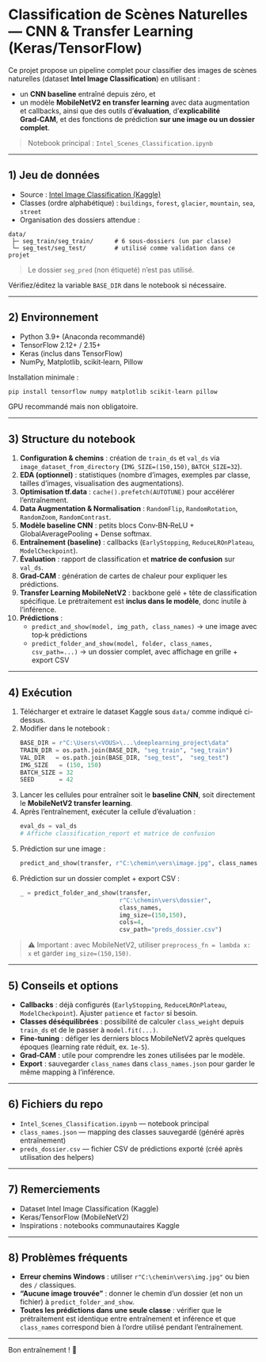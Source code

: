 # Classification de Scènes Naturelles — CNN & Transfer Learning (Keras/TensorFlow)

Ce projet propose un pipeline complet pour classifier des images de scènes naturelles (dataset **Intel Image Classification**) en utilisant :
- un **CNN baseline** entraîné depuis zéro, et
- un modèle **MobileNetV2 en transfer learning** avec data augmentation et callbacks,
ainsi que des outils d’**évaluation**, d’**explicabilité Grad‑CAM**, et des fonctions de prédiction **sur une image ou un dossier complet**.

> Notebook principal : `Intel_Scenes_Classification.ipynb`

---

## 1) Jeu de données

- Source : [Intel Image Classification (Kaggle)](https://www.kaggle.com/datasets/puneet6060/intel-image-classification)
- Classes (ordre alphabétique) : `buildings`, `forest`, `glacier`, `mountain`, `sea`, `street`
- Organisation des dossiers attendue :

```
data/
 ├─ seg_train/seg_train/      # 6 sous-dossiers (un par classe)
 └─ seg_test/seg_test/        # utilisé comme validation dans ce projet
```
> Le dossier `seg_pred` (non étiqueté) n’est pas utilisé.

Vérifiez/éditez la variable `BASE_DIR` dans le notebook si nécessaire.

---

## 2) Environnement

- Python 3.9+ (Anaconda recommandé)
- TensorFlow 2.12+ / 2.15+
- Keras (inclus dans TensorFlow)
- NumPy, Matplotlib, scikit‑learn, Pillow

Installation minimale :
```bash
pip install tensorflow numpy matplotlib scikit-learn pillow
```

GPU recommandé mais non obligatoire.

---

## 3) Structure du notebook

1. **Configuration & chemins** : création de `train_ds` et `val_ds` via `image_dataset_from_directory` (`IMG_SIZE=(150,150)`, `BATCH_SIZE=32`).
2. **EDA (optionnel)** : statistiques (nombre d’images, exemples par classe, tailles d’images, visualisation des augmentations).
3. **Optimisation tf.data** : `cache().prefetch(AUTOTUNE)` pour accélérer l’entraînement.
4. **Data Augmentation & Normalisation** : `RandomFlip`, `RandomRotation`, `RandomZoom`, `RandomContrast`.
5. **Modèle baseline CNN** : petits blocs Conv‑BN‑ReLU + GlobalAveragePooling + Dense softmax.
6. **Entraînement (baseline)** : callbacks (`EarlyStopping`, `ReduceLROnPlateau`, `ModelCheckpoint`).
7. **Évaluation** : rapport de classification et **matrice de confusion** sur `val_ds`.
8. **Grad‑CAM** : génération de cartes de chaleur pour expliquer les prédictions.
9. **Transfer Learning MobileNetV2** : backbone gelé + tête de classification spécifique. Le prétraitement est **inclus dans le modèle**, donc inutile à l’inférence.
10. **Prédictions** :
    - `predict_and_show(model, img_path, class_names)` → une image avec top‑k prédictions
    - `predict_folder_and_show(model, folder, class_names, csv_path=...)` → un dossier complet, avec affichage en grille + export CSV

---

## 4) Exécution

1. Télécharger et extraire le dataset Kaggle sous `data/` comme indiqué ci-dessus.
2. Modifier dans le notebook :
   ```python
   BASE_DIR = r"C:\Users\<VOUS>\...\deeplearning_project\data"
   TRAIN_DIR = os.path.join(BASE_DIR, "seg_train", "seg_train")
   VAL_DIR   = os.path.join(BASE_DIR, "seg_test",  "seg_test")
   IMG_SIZE   = (150, 150)
   BATCH_SIZE = 32
   SEED       = 42
   ```
3. Lancer les cellules pour entraîner soit le **baseline CNN**, soit directement le **MobileNetV2 transfer learning**.
4. Après l’entraînement, exécuter la cellule d’évaluation :
   ```python
   eval_ds = val_ds
   # Affiche classification_report et matrice de confusion
   ```
5. Prédiction sur une image :
   ```python
   predict_and_show(transfer, r"C:\chemin\vers\image.jpg", class_names, img_size=(150,150))
   ```
6. Prédiction sur un dossier complet + export CSV :
   ```python
   _ = predict_folder_and_show(transfer,
                               r"C:\chemin\vers\dossier",
                               class_names,
                               img_size=(150,150),
                               cols=4,
                               csv_path="preds_dossier.csv")
   ```

> ⚠️ Important : avec MobileNetV2, utiliser `preprocess_fn = lambda x: x` et garder `img_size=(150,150)`.

---

## 5) Conseils et options

- **Callbacks** : déjà configurés (`EarlyStopping`, `ReduceLROnPlateau`, `ModelCheckpoint`). Ajuster `patience` et `factor` si besoin.
- **Classes déséquilibrées** : possibilité de calculer `class_weight` depuis `train_ds` et de le passer à `model.fit(...)`.
- **Fine‑tuning** : défiger les derniers blocs MobileNetV2 après quelques époques (learning rate réduit, ex. `1e-5`).
- **Grad‑CAM** : utile pour comprendre les zones utilisées par le modèle.
- **Export** : sauvegarder `class_names` dans `class_names.json` pour garder le même mapping à l’inférence.

---

## 6) Fichiers du repo

- `Intel_Scenes_Classification.ipynb` — notebook principal
- `class_names.json` — mapping des classes sauvegardé (généré après entraînement)
- `preds_dossier.csv` — fichier CSV de prédictions exporté (créé après utilisation des helpers)

---

## 7) Remerciements

- Dataset Intel Image Classification (Kaggle)
- Keras/TensorFlow (MobileNetV2)
- Inspirations : notebooks communautaires Kaggle

---

## 8) Problèmes fréquents

- **Erreur chemins Windows** : utiliser `r"C:\chemin\vers\img.jpg"` ou bien des `/` classiques.
- **“Aucune image trouvée”** : donner le chemin d’un dossier (et non un fichier) à `predict_folder_and_show`.
- **Toutes les prédictions dans une seule classe** : vérifier que le prétraitement est identique entre entraînement et inférence et que `class_names` correspond bien à l’ordre utilisé pendant l’entraînement.

---

Bon entraînement ! 🚀
